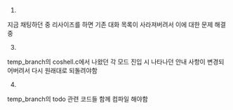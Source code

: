 1.
지금 채팅하던 중 리사이즈를 하면 기존 대화 목록이 사라져버려서 이에 대한 문제 해결 중

3.
temp_branch의 coshell.c에서 나왔던 각 모드 진입 시 나타나던 안내 사항이 변경되어버려서 다시 원래대로 되돌려야함

4.
temp_branch의 todo 관련 코드들 함께 컴파일 해야함
